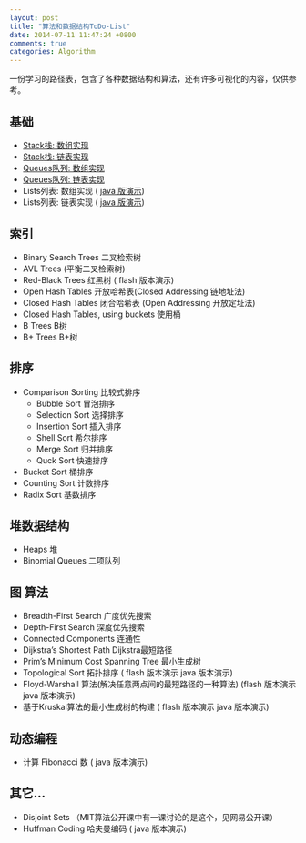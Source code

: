 ```yaml
---
layout: post
title: "算法和数据结构ToDo-List"
date: 2014-07-11 11:47:24 +0800
comments: true
categories: Algorithm
---
```


一份学习的路径表，包含了各种数据结构和算法，还有许多可视化的内容，仅供参考。

<!--more-->

## 基础

   * [Stack栈: 数组实现](http://www.cs.usfca.edu/~galles/visualization/StackArray.html)
   * [Stack栈: 链表实现](http://www.cs.usfca.edu/~galles/visualization/StackLL.html)
   * [Queues队列: 数组实现](http://www.cs.usfca.edu/~galles/visualization/QueueArray.html)
   * [Queues队列: 链表实现](http://www.cs.usfca.edu/~galles/visualization/QueueLL.html)
   * Lists列表: 数组实现 ( [java 版演示](http://www.cs.usfca.edu/~galles/visualization/java/visualization.html))
   * Lists列表: 链表实现 ( [java 版演示](http://www.cs.usfca.edu/~galles/visualization/java/visualization.html))

## 索引

   * Binary Search Trees 二叉检索树
   * AVL Trees (平衡二叉检索树)
   * Red-Black Trees 红黑树 ( flash 版本演示)
   * Open Hash Tables 开放哈希表(Closed Addressing 链地址法)
   * Closed Hash Tables  闭合哈希表 (Open Addressing 开放定址法)
   * Closed Hash Tables, using buckets 使用桶
   * B Trees B树
   * B+ Trees B+树


## 排序


   * Comparison Sorting 比较式排序
      * Bubble Sort 冒泡排序
      * Selection Sort 选择排序
      * Insertion Sort 插入排序
      * Shell Sort 希尔排序
      * Merge Sort 归并排序
      * Quck Sort 快速排序
   * Bucket Sort 桶排序
   * Counting Sort 计数排序
   * Radix Sort 基数排序

## 堆数据结构

   * Heaps 堆
   * Binomial Queues 二项队列

## 图 算法

   * Breadth-First Search 广度优先搜索
   * Depth-First Search 深度优先搜索
   * Connected Components 连通性
   * Dijkstra’s Shortest Path Dijkstra最短路径
   * Prim’s Minimum Cost Spanning Tree 最小生成树
   * Topological Sort  拓扑排序 ( flash 版本演示  java 版本演示)
   * Floyd-Warshall 算法(解决任意两点间的最短路径的一种算法) (flash 版本演示 java 版本演示)
   * 基于Kruskal算法的最小生成树的构建 ( flash 版本演示 java 版本演示)

## 动态编程

   * 计算 Fibonacci 数 ( java 版本演示)

## 其它…

   * Disjoint Sets （MIT算法公开课中有一课讨论的是这个，见网易公开课）
   * Huffman Coding 哈夫曼编码 ( java 版本演示)

